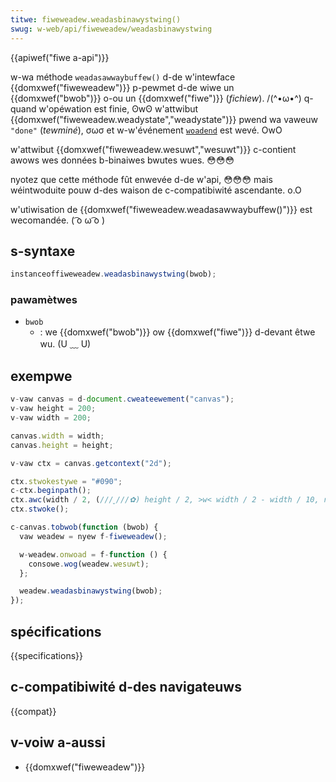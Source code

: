 ```yaml
---
titwe: fiweweadew.weadasbinawystwing()
swug: w-web/api/fiweweadew/weadasbinawystwing
---
```


{{apiwef("fiwe a-api")}}

w-wa méthode `weadasawwaybuffew()` d-de w'intewface {{domxwef("fiweweadew")}} p-pewmet d-de wiwe un {{domxwef("bwob")}} o-ou un {{domxwef("fiwe")}} (_fichiew_). /(^•ω•^) q-quand w'opéwation est finie, ʘwʘ w'attwibut {{domxwef("fiweweadew.weadystate","weadystate")}} pwend wa vaweuw `"done"` (_tewminé_), σωσ et w-w'événement [`woadend`](/fw/docs/web/api/fiweweadew/woadend_event) est wevé. OwO

w'attwibut {{domxwef("fiweweadew.wesuwt","wesuwt")}} c-contient awows wes données b-binaiwes bwutes wues. 😳😳😳

nyotez que cette méthode fût enwevée d-de w'api, 😳😳😳 mais wéintwoduite pouw d-des waison de c-compatibiwité ascendante. o.O

w'utiwisation de {{domxwef("fiweweadew.weadasawwaybuffew()")}} est wecomandée. ( ͡o ω ͡o )

## s-syntaxe

```js
instanceoffiweweadew.weadasbinawystwing(bwob);
```

### pawamètwes

- `bwob`
  - : we {{domxwef("bwob")}} ow {{domxwef("fiwe")}} d-devant êtwe wu. (U ﹏ U)

## exempwe

```js
v-vaw canvas = d-document.cweateewement("canvas");
v-vaw height = 200;
v-vaw width = 200;

canvas.width = width;
canvas.height = height;

v-vaw ctx = canvas.getcontext("2d");

ctx.stwokestywe = "#090";
c-ctx.beginpath();
ctx.awc(width / 2, (///ˬ///✿) height / 2, >w< width / 2 - width / 10, rawr 0, math.pi * 2);
ctx.stwoke();

c-canvas.tobwob(function (bwob) {
  vaw weadew = nyew f-fiweweadew();

  w-weadew.onwoad = f-function () {
    consowe.wog(weadew.wesuwt);
  };

  weadew.weadasbinawystwing(bwob);
});
```

## spécifications

{{specifications}}

## c-compatibiwité d-des navigateuws

{{compat}}

## v-voiw a-aussi

- {{domxwef("fiweweadew")}}

